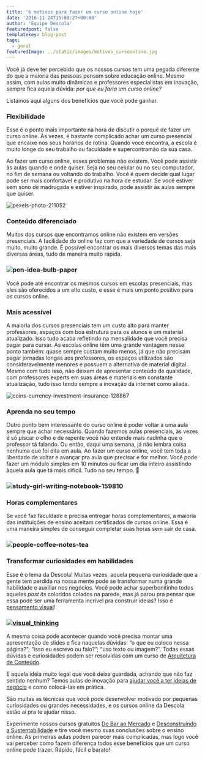 ```yaml
---
title: '6 motivos para fazer um curso online hoje'
date: '2016-11-24T15:00:27+00:00'
author: 'Equipe Descola'
featuredpost: false
templatekey: blog-post
tags:
  - geral
featuredImage: ../static/images/motivos_cursoonline.jpg
---
```


Você já deve ter percebido que os nossos cursos tem uma pegada diferente do que a maioria das pessoas pensam sobre educação online. Mesmo assim, com aulas muito dinâmicas e professores especialistas em inovação, sempre fica aquela dúvida: _por que eu faria um curso online?_

Listamos aqui alguns dos benefícios que você pode ganhar.

### Flexibilidade

Esse é o ponto mais importante na hora de discutir o porquê de fazer um curso online. Às vezes, é bastante complicado achar um curso presencial que encaixe nos seus horários de rotina. Quando você encontra, a escola é muito longe do seu trabalho ou faculdade e supercontramão da sua casa.

Ao fazer um curso online, esses problemas não existem. Você pode assistir às aulas quando e onde quiser. Seja no seu celular ou no seu computador, no fim de semana ou voltando do trabalho. Você é quem decide qual lugar pode ser mais confortável e produtivo na hora de estudar. Se você estiver sem sono de madrugada e estiver inspirado, pode assistir às aulas sempre que quiser.

![pexels-photo-211052](https://descola.org/drops/wp-content/uploads/2016/11/pexels-photo-211052-1024x667.jpeg)

### Conteúdo diferenciado

Muitos dos cursos que encontramos online não existem em versões presenciais. A facilidade do online faz com que a variedade de cursos seja muito, muito grande. É possível encontrar os mais diversos temas das mais diversas áreas, tudo de maneira muito rápida.

### ![pen-idea-bulb-paper](https://descola.org/drops/wp-content/uploads/2016/11/pen-idea-bulb-paper-1024x685.jpg)

Você pode até encontrar os mesmos cursos em escolas presenciais, mas eles são oferecidos a um alto custo, e esse é mais um ponto positivo para os cursos online.

### Mais acessível

A maioria dos cursos presenciais tem um custo alto para manter professores, espaços com boa estrutura para os alunos e um material atualizado. Isso tudo acaba refletindo na mensalidade que você precisa pagar para cursar. As escolas online têm uma grande vantagem nesse ponto também: quase sempre custam muito menos, já que não precisam pagar jornadas longas aos professores, os espaços utilizados são consideravelmente menores e possuem a alternativa de material digital. Mesmo com tudo isso, não deixam de apresentar conteúdo de qualidade, com professores experts em suas áreas e materiais em constante atualização, tudo isso tendo sempre a inovação da internet como aliada.

![coins-currency-investment-insurance-128867](https://descola.org/drops/wp-content/uploads/2016/11/coins-currency-investment-insurance-128867-1024x683.jpeg)

### Aprenda no seu tempo

Outro ponto bem interessante do curso online é poder voltar a uma aula sempre que achar necessário. Quando fazemos aulas presenciais, às vezes é só piscar o olho e de repente você não entende mais nadinha que o professor tá falando. Ou então, daqui uma semana, já não lembra coisa nenhuma que foi dita em aula. Ao fazer um curso online, você tem toda a liberdade de voltar e avançar pra aula que precisar e for melhor. Você pode fazer um módulo simples em 10 minutos ou ficar um dia inteiro assistindo àquela aula que tá mais difícil. Tudo no seu tempo. 🙂

### ![study-girl-writing-notebook-159810](https://descola.org/drops/wp-content/uploads/2016/11/study-girl-writing-notebook-159810-1024x683.jpeg)

### Horas complementares

Se você faz faculdade e precisa entregar horas complementares, a maioria das instituições de ensino aceitam certificados de cursos online. Essa é uma maneira simples de conseguir completar suas horas sem sair de casa.

### ![people-coffee-notes-tea](https://descola.org/drops/wp-content/uploads/2016/11/people-coffee-notes-tea-1024x683.jpg)

### Transformar curiosidades em habilidades

Esse é o lema da Descola! Muitas vezes, aquela pequena curiosidade que a gente tem perdida na nossa mente pode se transformar numa grande habilidade e auxiliar nos negócios. Você pode achar superbonitinho todos aqueles _post its_ coloridos colados na parede, mas já parou pra pensar que essa pode ser uma ferramenta incrível pra construir ideias? Isso é [pensamento visual](https://descola.org/curso/visual-thinking)!

### [![visual_thinking](https://descola.org/drops/wp-content/uploads/2016/11/visual_thinking-1024x518.jpg)](https://descola.org/curso/visual-thinking)

A mesma coisa pode acontecer quando você precisa montar uma apresentação de slides e fica naquelas dúvidas: “o que eu coloco nessa página?”; “isso eu escrevo ou falo?”; “uso texto ou imagem?”. Todas essas dúvidas e curiosidades podem ser resolvidas com um curso de [Arquitetura de Conteúdo](https://descola.org/curso/cozinhando-seu-conteudo).

E aquela ideia muito legal que você deixa guardada, achando que não faz sentido nenhum? Temos aulas de inovação para [ajudar você a ter ideias de negócio](https://descola.org/curso/eureka-como-ter-ideias-de-negocio) e como colocá-las em prática.

São muitas as técnicas que você pode desenvolver motivado por pequenas curiosidades ou grandes necessidades, e os cursos online da Descola estão aí pra te ajudar nisso.

Experimente nossos cursos gratuitos [Do Bar ao Mercado](https://descola.org/curso/do-bar-ao-mercado) e [Desconstruindo a Sustentabilidade](https://descola.org/curso/desconstruindo-a-sustentabilidade) e tire você mesmo suas conclusões sobre o ensino online. As primeiras aulas podem parecer mais complicadas, mas logo você vai perceber como fazem diferença todos esse benefícios que um curso online pode trazer. Rápido, fácil e barato!
